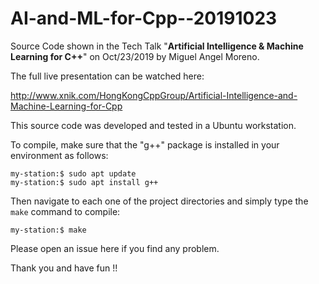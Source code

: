 

# AI-and-ML-for-Cpp--20191023

Source Code shown in the Tech Talk "**Artificial Intelligence &amp; Machine Learning for C++**" on Oct/23/2019 by Miguel Angel Moreno.

The full live presentation can be watched here:

   http://www.xnik.com/HongKongCppGroup/Artificial-Intelligence-and-Machine-Learning-for-Cpp


This source code was developed and tested in a Ubuntu workstation.

To compile, make sure that the "g++" package is installed in your environment as follows:

    my-station:$ sudo apt update
    my-station:$ sudo apt install g++

Then navigate to each one of the project directories and simply type the `make` command to compile:

    my-station:$ make

Please open an issue here if you find any problem.


Thank you and have fun !!


